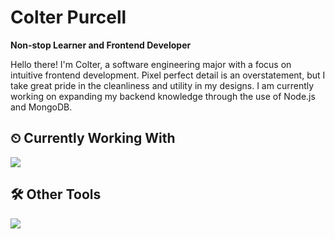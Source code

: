 # Colter Purcell
**Non-stop Learner and Frontend Developer**

Hello there! I'm Colter, a software engineering major with a focus on intuitive frontend development. Pixel perfect detail is an overstatement, but I take great pride in the cleanliness and utility in my designs. I am currently working on expanding my backend knowledge through the use of Node.js and MongoDB.
<!--START_SECTION:waka-->
<!--END_SECTION:waka-->

## ⏲ Currently Working With
<p align="left">
  <a href="https://skillicons.dev">
    <img src="https://skillicons.dev/icons?i=js,ts,html,css,tailwind,nextjs,react,nodejs,express&perline=4" />
  </a>
</p>

## 🛠 Other Tools
<p align="left">
  <a href="https://skillicons.dev">
    <img src="https://skillicons.dev/icons?i=github,neovim,py,c&perline=4" />
  </a>
</p>
